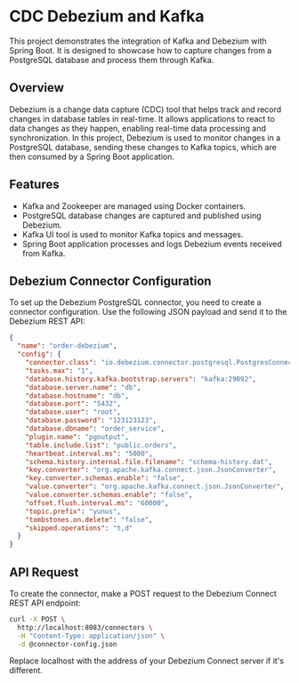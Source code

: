 # CDC Debezium and Kafka
This project demonstrates the integration of Kafka and Debezium with Spring Boot. It is designed to showcase how to capture changes from a PostgreSQL database and process them through Kafka.

## Overview
Debezium is a change data capture (CDC) tool that helps track and record changes in database tables in real-time. It allows applications to react to data changes as they happen, enabling real-time data processing and synchronization. In this project, Debezium is used to monitor changes in a PostgreSQL database, sending these changes to Kafka topics, which are then consumed by a Spring Boot application.


## Features

- Kafka and Zookeeper are managed using Docker containers.
- PostgreSQL database changes are captured and published using Debezium.
- Kafka UI tool is used to monitor Kafka topics and messages.
- Spring Boot application processes and logs Debezium events received from Kafka.


## Debezium Connector Configuration
To set up the Debezium PostgreSQL connector, you need to create a connector configuration. Use the following JSON payload and send it to the Debezium REST API:

````json
{
  "name": "order-debezium",
  "config": {
    "connector.class": "io.debezium.connector.postgresql.PostgresConnector",
    "tasks.max": "1",
    "database.history.kafka.bootstrap.servers": "kafka:29092",
    "database.server.name": "db",
    "database.hostname": "db",
    "database.port": "5432",
    "database.user": "root",
    "database.password": "123123123",
    "database.dbname": "order_service",
    "plugin.name": "pgoutput",
    "table.include.list": "public.orders",
    "heartbeat.interval.ms": "5000",
    "schema.history.internal.file.filename": "schema-history.dat",
    "key.converter": "org.apache.kafka.connect.json.JsonConverter",
    "key.converter.schemas.enable": "false",
    "value.converter": "org.apache.kafka.connect.json.JsonConverter",
    "value.converter.schemas.enable": "false",
    "offset.flush.interval.ms": "60000",
    "topic.prefix": "yunus",
    "tombstones.on.delete": "false",
    "skipped.operations": "t,d"
  }
}
````

## API Request

To create the connector, make a POST request to the Debezium Connect REST API endpoint:

```bash
curl -X POST \
  http://localhost:8083/connectors \
  -H "Content-Type: application/json" \
  -d @connector-config.json
```

Replace localhost with the address of your Debezium Connect server if it's different.


